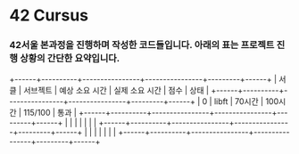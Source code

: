 # 42 Cursus

### 42서울 본과정을 진행하며 작성한 코드들입니다. 아래의 표는 프로젝트 진행 상황의 간단한 요약입니다.

+------+----------+----------------+----------------+---------+------+
| 서클 | 서브젝트 | 예상 소요 시간 | 실제 소요 시간 |   점수  | 상태 |
+------+----------+----------------+----------------+---------+------+
| 0    | libft    |     70시간     | 100시간        | 115/100 | 통과 |
+------+----------+----------------+----------------+---------+------+
|      |          |                |                |         |      |
+------+----------+----------------+----------------+---------+------+
|      |          |                |                |         |      |
+------+----------+----------------+----------------+---------+------+
